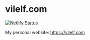 # vilelf.com

[![Netlify Status](https://api.netlify.com/api/v1/badges/6e743fd8-4728-4a50-8bf0-5183282ca58a/deploy-status)](https://app.netlify.com/sites/vilelf/deploys)

My personal website: https://vilelf.com
